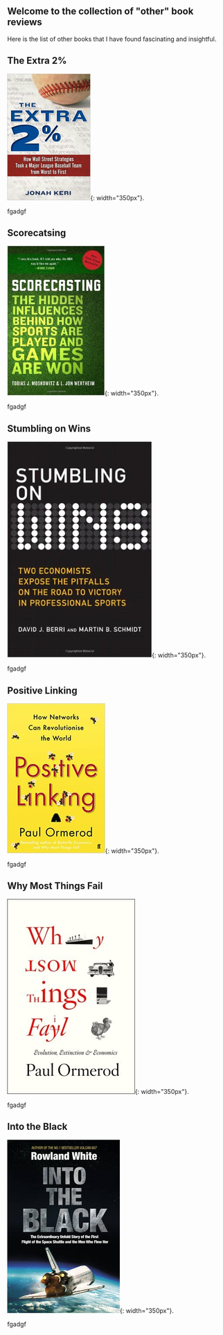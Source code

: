## Welcome to the collection of "other" book reviews 

Here is the list of other books that I have found fascinating and insightful.

## The Extra 2%
![2percent](websiteimages/Extra2.jpg){: width="350px"}.

fgadgf

## Scorecatsing
![score](websiteimages/score.jpg){: width="350px"}.

fgadgf

## Stumbling on Wins
![stumble](websiteimages/stumbling.jpg){: width="350px"}.

fgadgf

## Positive Linking
![linking](websiteimages/positive.jpg){: width="350px"}.

fgadgf

## Why Most Things Fail
![Bubble](websiteimages/fail.jpg){: width="350px"}.

fgadgf

## Into the Black
![Bubble](websiteimages/Intotheblack.jpg){: width="350px"}.

fgadgf
